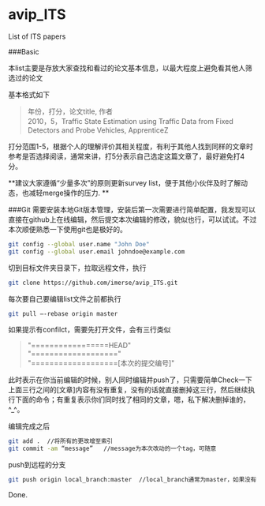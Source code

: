 # avip_ITS
List of ITS papers

###Basic

本list主要是存放大家查找和看过的论文基本信息，以最大程度上避免看其他人筛选过的论文

基本格式如下
>年份，打分，论文title, 作者    
2010，5，Traffic State Estimation using Traffic Data from Fixed Detectors and Probe Vehicles, ApprenticeZ

打分范围1-5，根据个人的理解评价其相关程度，有利于其他人找到同样的文章时参考是否选择阅读，通常来讲，打5分表示自己选定这篇文章了，最好避免打4分。

**建议大家遵循“少量多次”的原则更新survey list，便于其他小伙伴及时了解动态，也减轻merge操作的压力. **

###Git
需要安装本地Git版本管理，安装后第一次需要进行简单配置，我发现可以直接在github上在线编辑，然后提交本次编辑的修改，貌似也行，可以试试。不过本次顺便熟悉一下使用git也是极好的。

```sh
git config --global user.name "John Doe"
git config --global user.email johndoe@example.com
```

切到目标文件夹目录下，拉取远程文件，执行
```sh
git clone https://github.com/imerse/avip_ITS.git
```
每次要自己要编辑list文件之前都执行 
```sh
git pull —-rebase origin master
```
如果提示有confilct，需要先打开文件，会有三行类似 

> "=================HEAD"<br/>
> "==================="<br/>
> "===================[本次的提交编号]"


此时表示在你当前编辑的时候，别人同时编辑并push了，只需要简单Check一下上面三行之间的[文章]内容有没有重复，没有的话就直接删掉这三行，然后继续执行下面的命令；有重复表示你们同时找了相同的文章，嗯，私下解决删掉谁的，^_^。

编辑完成之后   
```sh
git add .  //将所有的更改增至索引   
git commit -am “message”   //message为本次改动的一个tag，可随意   
```
push到远程的分支
```sh
git push origin local_branch:master  //local_branch通常为master，如果没有特别设置过，直接用master就可以 
```
Done.

